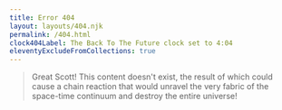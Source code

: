 ```yaml
---
title: Error 404
layout: layouts/404.njk
permalink: /404.html
clock404Label: The Back To The Future clock set to 4:04
eleventyExcludeFromCollections: true
---
```


> Great Scott! This content doesn't exist, the result of which could cause a chain reaction that would unravel the very fabric of the space-time continuum and destroy the entire universe!

